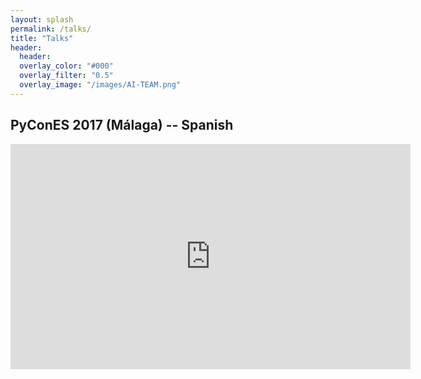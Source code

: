 ```yaml
---
layout: splash
permalink: /talks/
title: "Talks"
header:
  header:
  overlay_color: "#000"
  overlay_filter: "0.5"
  overlay_image: "/images/AI-TEAM.png"
---
```


## PyConES 2017 (Málaga) -- Spanish

<iframe width="640" height="360" src="https://www.youtube-nocookie.com/embed/19BWyccwIjM?controls=0&amp;showinfo=0" frameborder="0" allowfullscreen></iframe>